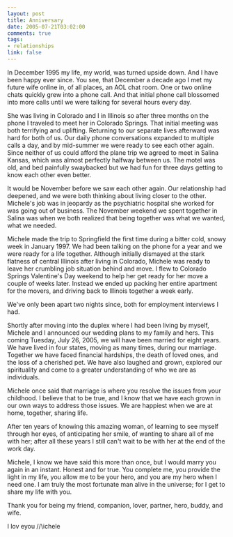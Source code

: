 ```yaml
--- 
layout: post
title: Anniversary
date: 2005-07-21T03:02:00
comments: true
tags:
- relationships
link: false
---
```

In December 1995 my life, my world, was turned upside down. And I have been happy ever since. You see, that December a decade ago I met my future wife online in, of all places, an AOL chat room. One or two online chats quickly grew into a phone call. And that initial phone call blossomed into more calls until we were talking for several hours every day.

She was living in Colorado and I in Illinois so after three months on the phone I traveled to meet her in Colorado Springs. That initial meeting was both terrifying and uplifting. Returning to our separate lives afterward was hard for both of us. Our daily phone conversations expanded to multiple calls a day, and by mid-summer we were ready to see each other again. Since neither of us could afford the plane trip we agreed to meet in Salina Kansas, which was almost perfectly halfway between us. The motel was old, and bed painfully swaybacked but we had fun for three days getting to know each other even better.

It would be November before we saw each other again. Our relationship had deepened, and we were both thinking about living closer to the other. Michele's job was in jeopardy as the psychiatric hospital she worked for was going out of business. The November weekend we spent together in Salina was when we both realized that being together was what we wanted, what we needed.

Michele made the trip to Springfield the first time during a bitter cold, snowy week in January 1997. We had been talking on the phone for a year and we were ready for a life together. Although initially dismayed at the stark flatness of central Illinois after living in Colorado, Michele was ready to leave her crumbling job situation behind and move. I flew to Colorado Springs Valentine's Day weekend to help her get ready for her move a couple of weeks later. Instead we ended up packing her entire apartment for the movers, and driving back to Illinois together a week early.

We've only been apart two nights since, both for employment interviews I had.

Shortly after moving into the duplex where I had been living by myself, Michele and I announced our wedding plans to my family and hers. This coming Tuesday, July 26, 2005, we will have been married for eight years. We have lived in four states, moving as many times, during our marriage. Together we have faced financial hardships, the death of loved ones, and the loss of a cherished pet. We have also laughed and grown, explored our spirituality and come to a greater understanding of who we are as individuals.

Michele once said that marriage is where you resolve the issues from your childhood. I believe that to be true, and I know that we have each grown in our own ways to address those issues. We are happiest when we are at home, together, sharing life.

After ten years of knowing this amazing woman, of learning to see myself through her eyes, of anticipating her smile, of wanting to share all of me with her; after all these years I still can't wait to be with her at the end of the work day.

Michele, I know we have said this more than once, but I would marry you again in an instant. Honest and for true. You complete me, you provide the light in my life, you allow me to be your hero, and you are my hero when I need one. I am truly the most fortunate man alive in the universe; for I get to share my life with you.

Thank you for being my friend, companion, lover, partner, hero, buddy, and wife.

I lov eyou /\/\ichele
